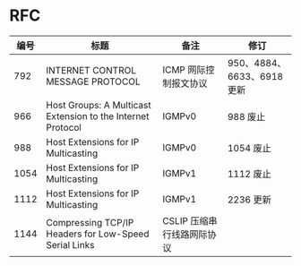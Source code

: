 # RFC

| 编号 | 标题 | 备注 | 修订 |
|---|---|---|---|
| 792 | INTERNET CONTROL MESSAGE PROTOCOL | ICMP 网际控制报文协议 | 950、4884、6633、6918 更新|
| 966 | Host Groups: A Multicast Extension to the Internet Protocol | IGMPv0 | 988 废止 |
| 988 | Host Extensions for IP Multicasting | IGMPv0 | 1054 废止 |
| 1054 | Host Extensions for IP Multicasting | IGMPv1 | 1112 废止 |
| 1112 | Host Extensions for IP Multicasting | IGMPv1 | 2236 更新 |
| 1144 | Compressing TCP/IP Headers for Low-Speed Serial Links | CSLIP 压缩串行线路网际协议 | | 